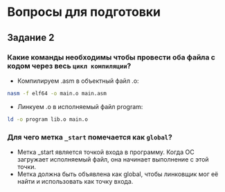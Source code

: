 # Вопросы для подготовки

## Задание 2

### Какие команды необходимы чтобы провести оба файла с кодом через весь `цикл компиляции`?

- Компилируем .asm в объектный файл .o:

```bash
nasm -f elf64 -o main.o main.asm
```

- Линкуем .o в исполняемый файл program:

```bash
ld -o program lib.o main.o
```

### Для чего метка `_start` помечается как `global`?

- Метка _start является точкой входа в программу. Когда ОС загружает исполняемый файл, она начинает выполнение с этой точки.  
- Метка должна быть объявлена как global, чтобы линковщик мог её найти и использовать как точку входа.
